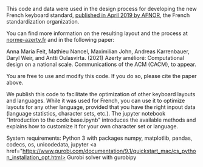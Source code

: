 This code and data were used in the design process for developing the new French keyboard standard, <a href="https://normalisation.afnor.org/actualites/faq-clavier-francais/"> published in April 2019 by AFNOR</a>, the French standardization organization.

You can find more information on the resulting layout and the process at <a href=http://norme-azerty.fr>norme-azerty.fr</a> and in the following paper:

Anna Maria Feit, Mathieu Nancel, Maximilian John, Andreas Karrenbauer, Daryl Weir, and Antti Oulasvirta. (2021) Azerty amélioré: Computational design on a national scale. Communications of the ACM (CACM), to appear.

You are free to use and modify this code. If you do so, please cite the paper above.

We publish this code to facilitate the optimization of other keyboard layouts and languages. While it was used for French, you can use it to optimize layouts for any other language, provided that you have the right inpout data (language statistics, character sets, etc.). 
The jupyter notebook "Introduction to the code base.ipynb" introduces the available methods and explains how to customize it for your own character set or language. 

System requirements: 
Python 3 with packages numpy, matplotlib, pandas, codecs, os, unicodedata, jupyter
<a href="https://www.gurobi.com/documentation/9.1/quickstart_mac/cs_python_installation_opt.html> Gurobi solver with gurobipy</a>
